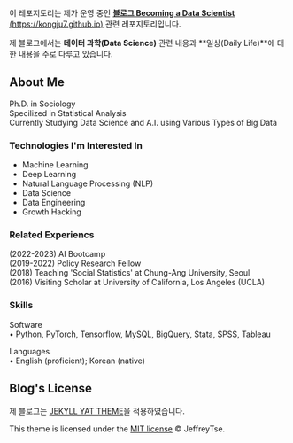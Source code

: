 
이 레포지토리는 제가 운영 중인 [**블로그 Becoming a Data Scientist** (https://kongju7.github.io)](https://kongju7.github.io) 관련 레포지토리입니다.  

제 블로그에서는 **데이터 과학(Data Science)** 관련 내용과 **일상(Daily Life)**에 대한 내용을 주로 다루고 있습니다. 

## About Me
Ph.D. in Sociology  
Specilized in Statistical Analysis  
Currently Studying Data Science and A.I. using Various Types of Big Data  
  
### Technologies I'm Interested In

- Machine Learning
- Deep Learning
- Natural Language Processing (NLP)
- Data Science
- Data Engineering 
- Growth Hacking

### Related Experiencs

(2022-2023) AI Bootcamp  
(2019-2022) Policy Research Fellow    
(2018) Teaching 'Social Statistics' at Chung-Ang University, Seoul  
(2016) Visiting Scholar at University of California, Los Angeles (UCLA)  

### Skills

Software  
• Python, PyTorch, Tensorflow, MySQL, BigQuery, Stata, SPSS, Tableau

Languages  
• English (proficient); Korean (native)
  
  
## Blog's License

제 블로그는 [JEKYLL YAT THEME](https://github.com/jeffreytse/jekyll-theme-yat)을 적용하였습니다.  


This theme is licensed under the [MIT license](https://opensource.org/licenses/mit-license.php) © JeffreyTse.
